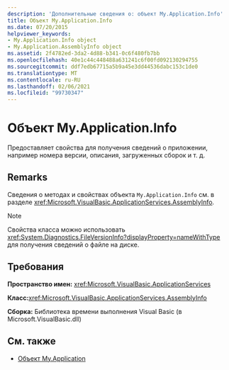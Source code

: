 ```yaml
---
description: 'Дополнительные сведения о: объект My.Application.Info'
title: Объект My.Application.Info
ms.date: 07/20/2015
helpviewer_keywords:
- My.Application.Info object
- My.Application.AssemblyInfo object
ms.assetid: 2f4782ed-3da2-4d88-b341-0c6f480fb7bb
ms.openlocfilehash: 40e1c44c448488a631241c6f00fd092130294755
ms.sourcegitcommit: ddf7edb67715a5b9a45e3dd44536dabc153c1de0
ms.translationtype: MT
ms.contentlocale: ru-RU
ms.lasthandoff: 02/06/2021
ms.locfileid: "99730347"
---
```

# <a name="myapplicationinfo-object"></a>Объект My.Application.Info

Предоставляет свойства для получения сведений о приложении, например номера версии, описания, загруженных сборок и т. д.  
  
## <a name="remarks"></a>Remarks  

 Сведения о методах и свойствах объекта `My.Application.Info` см. в разделе <xref:Microsoft.VisualBasic.ApplicationServices.AssemblyInfo>.  
  
> [!NOTE]
> Свойства класса можно использовать <xref:System.Diagnostics.FileVersionInfo?displayProperty=nameWithType> для получения сведений о файле на диске.  
  
## <a name="requirements"></a>Требования  

 **Пространство имен:** <xref:Microsoft.VisualBasic.ApplicationServices>  
  
 **Класс:**<xref:Microsoft.VisualBasic.ApplicationServices.AssemblyInfo>  
  
 **Сборка:** Библиотека времени выполнения Visual Basic (в Microsoft.VisualBasic.dll)  
  
## <a name="see-also"></a>См. также

- [Объект My.Application](my-application-object.md)
